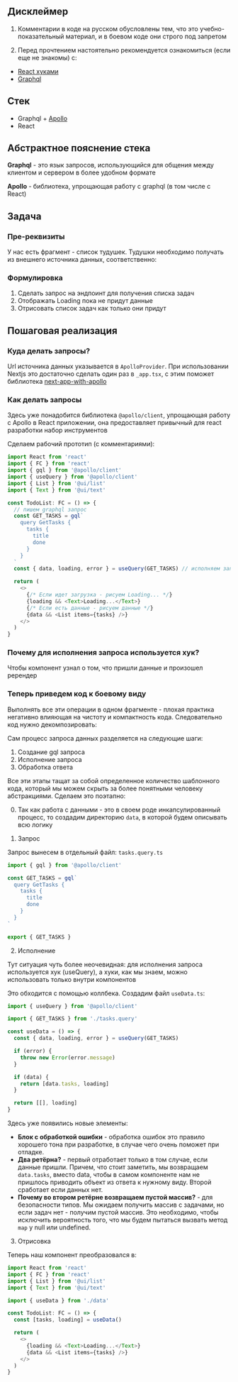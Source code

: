## Дисклеймер

1. Комментарии в коде на русском обусловлены тем, что это учебно-показательный материал, и в боевом коде они строго под запретом

2. Перед прочтением настоятельно рекомендуется ознакомиться (если еще не знакомы) с:

- [React хуками](https://ru.reactjs.org/docs/hooks-intro.html)
- [Graphql](https://graphql.org)

## Стек

- Graphql + [Apollo](https://www.apollographql.com)
- React

## Абстрактное пояснение стека

**Graphql** - это язык запросов, использующийся для общения между клиентом и сервером в более удобном формате

**Apollo** - библиотека, упрощающая работу с graphql (в том числе с React)

## Задача

### Пре-реквизиты

У нас есть фрагмент - список тудушек. Тудушки необходимо получать из внешнего источника данных, соответственно:

### Формулировка

1. Сделать запрос на эндпоинт для получения списка задач
2. Отображать Loading пока не придут данные
3. Отрисовать список задач как только они придут

## Пошаговая реализация

### Куда делать запросы?

Url источника данных указывается в `ApolloProvider`. При использовании Nextjs это достаточно сделать один раз в `_app.tsx`, с этим поможет библиотека [next-app-with-apollo](https://github.com/atls/nextjs/tree/master/packages/next-app-with-apollo)

### Как делать запросы

Здесь уже понадобится библиотека `@apollo/client`, упрощающая работу с Apollo в React приложении, она предоставляет привычный для react разработки набор инструментов

Сделаем рабочий прототип (с комментариями):

```javascript
import React from 'react'
import { FC } from 'react'
import { gql } from '@apollo/client'
import { useQuery } from '@apollo/client'
import { List } from '@ui/list' 
import { Text } from '@ui/text'

const TodoList: FC = () => {
  // пишем graphql запрос
  const GET_TASKS = gql`
    query GetTasks {
      tasks {
        title
        done
      }
    }
  `
  const { data, loading, error } = useQuery(GET_TASKS) // исполняем запрос

  return (
    <>
      {/* Если идет загрузка - рисуем Loading... */}
      {loading && <Text>Loading...</Text>}
      {/* Если есть данные - рисуем данные */}
      {data && <List items={tasks} />}
    </>
  )
}
```

### Почему для исполнения запроса используется хук?

Чтобы компонент узнал о том, что пришли данные и произошел ререндер

### Теперь приведем код к боевому виду

Выполнять все эти операции в одном фрагменте - плохая практика негативно влияющая на чистоту и компактность кода. Следовательно код нужно декомпозировать:

Сам процесс запроса данных разделяется на следующие шаги:

1. Создание gql запроса
2. Исполнение запроса
3. Обработка ответа

Все эти этапы тащат за собой определенное количество шаблонного кода, который мы можем скрыть за более понятными человеку абстракциями. Сделаем это поэтапно:

0. Так как работа с данными - это в своем роде инкапсулированный процесс, то создадим директорию `data`, в которой будем описывать всю логику

1. Запрос

Запрос вынесем в отдельный файл: `tasks.query.ts`

```javascript
import { gql } from '@apollo/client'

const GET_TASKS = gql`
  query GetTasks {
    tasks {
      title
      done
    }
  }
`

export { GET_TASKS }
```

2. Исполнение

Тут ситуация чуть более неочевидная: для исполнения запроса используется хук (useQuery), а хуки, как мы знаем, можно использовать только внутри компонентов

Это обходится с помощью коллбека. Создадим файл `useData.ts`:

```javascript
import { useQuery } from '@apollo/client'

import { GET_TASKS } from './tasks.query'

const useData = () => {
  const { data, loading, error } = useQuery(GET_TASKS)

  if (error) {
    throw new Error(error.message)
  }

  if (data) {
    return [data.tasks, loading]
  }

  return [[], loading]
}
```

Здесь уже появились новые элементы:

- **Блок с обработкой ошибки** - обработка ошибок это правило хорошего тона при разработке, в случае чего очень поможет при отладке.
- **Два ретёрна?** - первый отработает только в том случае, если данные пришли. Причем, что стоит заметить, мы возвращаем `data.tasks`, вместо data, чтобы в самом компоненте нам не пришлось приводить объект из ответа к нужному виду. Второй сработает если данных нет.
- **Почему во втором ретёрне возвращаем пустой массив?** - для безопасности типов. Мы ожидаем получить массив с задачами, но если задач нет - получим пустой массив. Это необходимо, чтобы исключить вероятность того, что мы будем пытаться вызвать метод `map` у null или undefined.

3. Отрисовка

Теперь наш компонент преобразовался в:

```javascript
import React from 'react'
import { FC } from 'react'
import { List } from '@ui/list' 
import { Text } from '@ui/text'

import { useData } from './data'

const TodoList: FC = () => {
  const [tasks, loading] = useData()

  return (
    <>
      {loading && <Text>Loading...</Text>}
      {data && <List items={tasks} />}
    </>
  )
}
```
